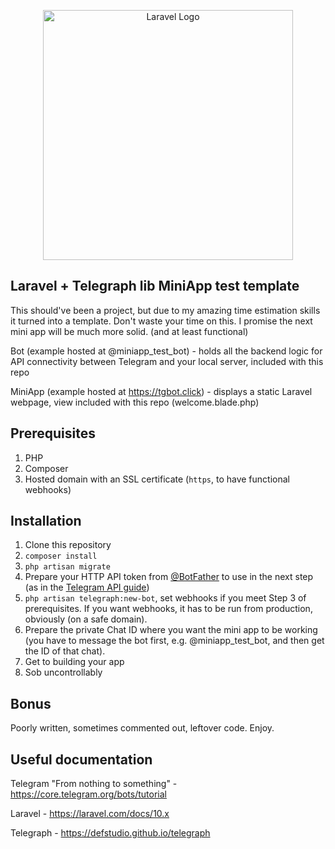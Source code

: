 <p align="center"><a href="https://laravel.com" target="_blank"><img src="https://raw.githubusercontent.com/laravel/art/master/logo-lockup/5%20SVG/2%20CMYK/1%20Full%20Color/laravel-logolockup-cmyk-red.svg" width="400" alt="Laravel Logo"></a></p>

## Laravel + Telegraph lib MiniApp test template

This should've been a project, but due to my amazing time estimation skills it turned into a template.
Don't waste your time on this. I promise the next mini app will be much more solid. (and at least functional)

Bot (example hosted at @miniapp_test_bot) - holds all the backend logic for API connectivity between Telegram and your local server, included with this repo

MiniApp (example hosted at https://tgbot.click) - displays a static Laravel webpage, view included with this repo (welcome.blade.php)

## Prerequisites
1. PHP
2. Composer
3. Hosted domain with an SSL certificate (`https`, to have functional webhooks)

## Installation
1. Clone this repository
2. `composer install`
3. `php artisan migrate`
4. Prepare your HTTP API token from [@BotFather](https://t.me/botfather) to use in the next step (as in the [Telegram API guide](https://core.telegram.org/bots/features#creating-a-new-bot))
5. `php artisan telegraph:new-bot`, set webhooks if you meet Step 3 of prerequisites. If you want webhooks, it has to be run from production, obviously (on a safe domain).
6. Prepare the private Chat ID where you want the mini app to be working (you have to message the bot first, e.g. @miniapp_test_bot, and then get the ID of that chat).
7. Get to building your app
8. Sob uncontrollably

## Bonus
Poorly written, sometimes commented out, leftover code. Enjoy.

## Useful documentation

Telegram "From nothing to something" - https://core.telegram.org/bots/tutorial

Laravel - https://laravel.com/docs/10.x

Telegraph - https://defstudio.github.io/telegraph

